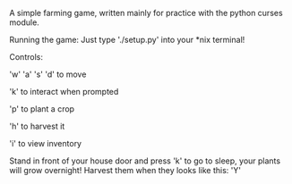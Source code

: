 A simple farming game, written mainly for practice with the python curses module.

Running the game:
Just type './setup.py' into your *nix terminal!

Controls:

'w' 'a' 's' 'd' to move

'k' to interact when prompted

'p' to plant a crop

'h' to harvest it

'i' to view inventory

Stand in front of your house door and press 'k' to go to sleep, your plants will grow overnight! Harvest them when they looks like this: 'Y'
